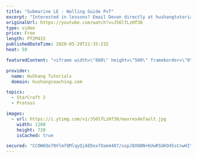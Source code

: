 ```yaml
---
title: "Submarine LE - Walling Guide PvT"
excerpt: "Interested in lessons? Email Devon directly at hushangtutorials@outlook.com ------------------------------------------------------------------------------------------------------- Want to support HuShang Tutorials directly? Patreon is a website where you can contribute a monthly donation that will help"
originalUrl: https://youtube.com/watch?v=J56lfLzHf30
type: video
price: Free
length: PT2M41S
publishedDateTime: 2020-05-29T21:35:23Z
heat: 50

featuredContent: "<iframe width=\"800\" height=\"500\" frameborder=\"0\" src=\"https://www.youtube.com/embed/J56lfLzHf30\" allow=\"accelerometer; autoplay; encrypted-media; gyroscope; picture-in-picture\" allowfullscreen></iframe>"

provider:
  name: HuShang Tutorials
  domain: hushangcoaching.com

topics:
  - StarCraft 2
  - Protoss

images:
  - url: https://i.ytimg.com/vi/J56lfLzHf30/maxresdefault.jpg
    width: 1280
    height: 720
    isCached: true

secured: "CCOW6Oo70VlmfQMlqyQjAEDox7Oam4487/xspJ8XOBN+6UwRSGKO45sCnwHIYkr8De7jziPoPqrQbDwwkwZ2dKYkdSKdwfptOQjI0a37EX6gLPzS29Q5pDTq4Baz5akErC7rYCHaK+Dp08miVcT5fY/N58OS31/9pnPAnfxJ71KaBxPrly1d1DUaQsfcLGZvAXAP9djWcC5/m6HtrbRxb0hDpWnuFlhx3/BA/rhWlq0QqtjiplG6dZXlLgmHHDwUO5odIJ5Get/z6hzBBA2vmHQbSgCLNjbOn6DVrlFqghFIZAbLM+T7IAyItDQR5xTGCf5i7moamb4XCEQaiHTWgZpqU85R/dcmXsY4cOd8p9a6B3ZmSwtw3CNWaad2dMT5OheK9KX+LeBkXqBJpcrsBjzOhs9H3oIgxIwq4LhV6Is=;lw4jACITHzdSfarfEQr5Ug=="
---
```


